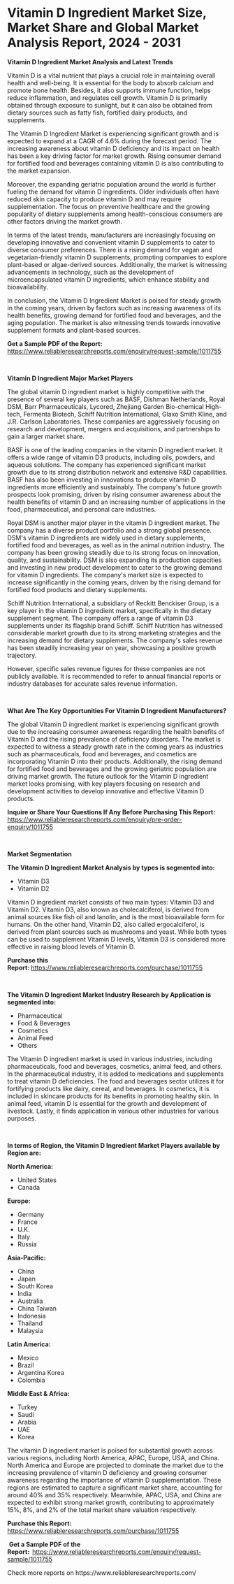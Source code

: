 <p><h1>Vitamin D Ingredient Market Size, Market Share and Global Market Analysis Report, 2024 - 2031</h1></p><p><strong>Vitamin D Ingredient Market Analysis and Latest Trends</strong></p>
<p><p>Vitamin D is a vital nutrient that plays a crucial role in maintaining overall health and well-being. It is essential for the body to absorb calcium and promote bone health. Besides, it also supports immune function, helps reduce inflammation, and regulates cell growth. Vitamin D is primarily obtained through exposure to sunlight, but it can also be obtained from dietary sources such as fatty fish, fortified dairy products, and supplements.</p><p>The Vitamin D Ingredient Market is experiencing significant growth and is expected to expand at a CAGR of 4.6% during the forecast period. The increasing awareness about vitamin D deficiency and its impact on health has been a key driving factor for market growth. Rising consumer demand for fortified food and beverages containing vitamin D is also contributing to the market expansion.</p><p>Moreover, the expanding geriatric population around the world is further fueling the demand for vitamin D ingredients. Older individuals often have reduced skin capacity to produce vitamin D and may require supplementation. The focus on preventive healthcare and the growing popularity of dietary supplements among health-conscious consumers are other factors driving the market growth.</p><p>In terms of the latest trends, manufacturers are increasingly focusing on developing innovative and convenient vitamin D supplements to cater to diverse consumer preferences. There is a rising demand for vegan and vegetarian-friendly vitamin D supplements, prompting companies to explore plant-based or algae-derived sources. Additionally, the market is witnessing advancements in technology, such as the development of microencapsulated vitamin D ingredients, which enhance stability and bioavailability.</p><p>In conclusion, the Vitamin D Ingredient Market is poised for steady growth in the coming years, driven by factors such as increasing awareness of its health benefits, growing demand for fortified food and beverages, and the aging population. The market is also witnessing trends towards innovative supplement formats and plant-based sources.</p></p>
<p><strong>Get a Sample PDF of the Report:&nbsp;</strong> <a href="https://www.reliableresearchreports.com/enquiry/request-sample/1011755">https://www.reliableresearchreports.com/enquiry/request-sample/1011755</a></p>
<p>&nbsp;</p>
<p><strong>Vitamin D Ingredient Major Market Players</strong></p>
<p><p>The global vitamin D ingredient market is highly competitive with the presence of several key players such as BASF, Dishman Netherlands, Royal DSM, Barr Pharmaceuticals, Lycored, Zhejiang Garden Bio-chemical High-tech, Fermenta Biotech, Schiff Nutrition International, Glaxo Smith Kline, and J.R. Carlson Laboratories. These companies are aggressively focusing on research and development, mergers and acquisitions, and partnerships to gain a larger market share.</p><p>BASF is one of the leading companies in the vitamin D ingredient market. It offers a wide range of vitamin D3 products, including oils, powders, and aqueous solutions. The company has experienced significant market growth due to its strong distribution network and extensive R&D capabilities. BASF has also been investing in innovations to produce vitamin D ingredients more efficiently and sustainably. The company's future growth prospects look promising, driven by rising consumer awareness about the health benefits of vitamin D and an increasing number of applications in the food, pharmaceutical, and personal care industries.</p><p>Royal DSM is another major player in the vitamin D ingredient market. The company has a diverse product portfolio and a strong global presence. DSM's vitamin D ingredients are widely used in dietary supplements, fortified food and beverages, as well as in the animal nutrition industry. The company has been growing steadily due to its strong focus on innovation, quality, and sustainability. DSM is also expanding its production capacities and investing in new product development to cater to the growing demand for vitamin D ingredients. The company's market size is expected to increase significantly in the coming years, driven by the rising demand for fortified food products and dietary supplements.</p><p>Schiff Nutrition International, a subsidiary of Reckitt Benckiser Group, is a key player in the vitamin D ingredient market, specifically in the dietary supplement segment. The company offers a range of vitamin D3 supplements under its flagship brand Schiff. Schiff Nutrition has witnessed considerable market growth due to its strong marketing strategies and the increasing demand for dietary supplements. The company's sales revenue has been steadily increasing year on year, showcasing a positive growth trajectory.</p><p>However, specific sales revenue figures for these companies are not publicly available. It is recommended to refer to annual financial reports or industry databases for accurate sales revenue information.</p></p>
<p>&nbsp;</p>
<p><strong>What Are The Key Opportunities For Vitamin D Ingredient Manufacturers?</strong></p>
<p><p>The global Vitamin D ingredient market is experiencing significant growth due to the increasing consumer awareness regarding the health benefits of Vitamin D and the rising prevalence of deficiency disorders. The market is expected to witness a steady growth rate in the coming years as industries such as pharmaceuticals, food and beverages, and cosmetics are incorporating Vitamin D into their products. Additionally, the rising demand for fortified food and beverages and the growing geriatric population are driving market growth. The future outlook for the Vitamin D ingredient market looks promising, with key players focusing on research and development activities to develop innovative and effective Vitamin D products.</p></p>
<p><strong>Inquire or Share Your Questions If Any Before Purchasing This Report:</strong> <a href="https://www.reliableresearchreports.com/enquiry/pre-order-enquiry/1011755">https://www.reliableresearchreports.com/enquiry/pre-order-enquiry/1011755</a></p>
<p>&nbsp;</p>
<p><strong>Market Segmentation</strong></p>
<p><strong>The Vitamin D Ingredient Market Analysis by types is segmented into:</strong></p>
<p><ul><li>Vitamin D3</li><li>Vitamin D2</li></ul></p>
<p><p>Vitamin D ingredient market consists of two main types: Vitamin D3 and Vitamin D2. Vitamin D3, also known as cholecalciferol, is derived from animal sources like fish oil and lanolin, and is the most bioavailable form for humans. On the other hand, Vitamin D2, also called ergocalciferol, is derived from plant sources such as mushrooms and yeast. While both types can be used to supplement Vitamin D levels, Vitamin D3 is considered more effective in raising blood levels of Vitamin D.</p></p>
<p><strong>Purchase this Report:&nbsp;</strong><a href="https://www.reliableresearchreports.com/purchase/1011755">https://www.reliableresearchreports.com/purchase/1011755</a></p>
<p>&nbsp;</p>
<p><strong>The Vitamin D Ingredient Market Industry Research by Application is segmented into:</strong></p>
<p><ul><li>Pharmaceutical</li><li>Food & Beverages</li><li>Cosmetics</li><li>Animal Feed</li><li>Others</li></ul></p>
<p><p>The Vitamin D ingredient market is used in various industries, including pharmaceuticals, food and beverages, cosmetics, animal feed, and others. In the pharmaceutical industry, it is added to medications and supplements to treat vitamin D deficiencies. The food and beverages sector utilizes it for fortifying products like dairy, cereal, and beverages. In cosmetics, it is included in skincare products for its benefits in promoting healthy skin. In animal feed, vitamin D is essential for the growth and development of livestock. Lastly, it finds application in various other industries for various purposes.</p></p>
<p>&nbsp;</p>
<p><strong>In terms of Region, the Vitamin D Ingredient Market Players available by Region are:</strong></p>
<p>
    <p> <strong> North America: </strong>
        <ul>
            <li>United States</li>
            <li>Canada</li>
        </ul>
        </p> 
    <p> <strong> Europe: </strong>
        <ul>
            <li>Germany</li>
            <li>France</li>
            <li>U.K.</li>
            <li>Italy</li>
            <li>Russia</li>
        </ul>
        </p> 
    <p> <strong> Asia-Pacific: </strong>
        <ul>
            <li>China</li>
            <li>Japan</li>
            <li>South Korea</li>
            <li>India</li>
            <li>Australia</li>
            <li>China Taiwan</li>
            <li>Indonesia</li>
            <li>Thailand</li>
            <li>Malaysia</li>
        </ul>
        </p> 
    <p> <strong> Latin America: </strong>
        <ul>
            <li>Mexico</li>
            <li>Brazil</li>
            <li>Argentina Korea</li>
            <li>Colombia</li>
        </ul>
        </p> 
    <p> <strong> Middle East & Africa: </strong>
        <ul>
            <li>Turkey</li>
            <li>Saudi</li>
            <li>Arabia</li>
            <li>UAE</li>
            <li>Korea</li>
        </ul>
    </p>
    </p>
<p><p>The vitamin D ingredient market is poised for substantial growth across various regions, including North America, APAC, Europe, USA, and China. North America and Europe are projected to dominate the market due to the increasing prevalence of vitamin D deficiency and growing consumer awareness regarding the importance of vitamin D supplementation. These regions are estimated to capture a significant market share, accounting for around 40% and 35% respectively. Meanwhile, APAC, USA, and China are expected to exhibit strong market growth, contributing to approximately 15%, 8%, and 2% of the total market share valuation respectively.</p></p>
<p><strong>Purchase this Report: </strong><a href="https://www.reliableresearchreports.com/purchase/1011755">https://www.reliableresearchreports.com/purchase/1011755</a></p>
<p>&nbsp;<strong>Get a Sample PDF of the Report:&nbsp;&nbsp;</strong><a href="https://www.reliableresearchreports.com/enquiry/request-sample/1011755">https://www.reliableresearchreports.com/enquiry/request-sample/1011755</a></p>
<p><strong></strong></p>
<p>Check more reports on https://www.reliableresearchreports.com/</p>